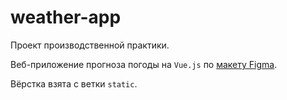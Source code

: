 # weather-app

Проект производственной практики.

Веб-приложение прогноза погоды на `Vue.js` по [макету Figma](https://www.figma.com/design/rVo8a1dElNfDcK0WN4O9Rx/Weather-App?node-id=13-2&node-type=canvas&t=TzBI4xnlFDadQ4yn-0).

Вёрстка взята с ветки `static`.

